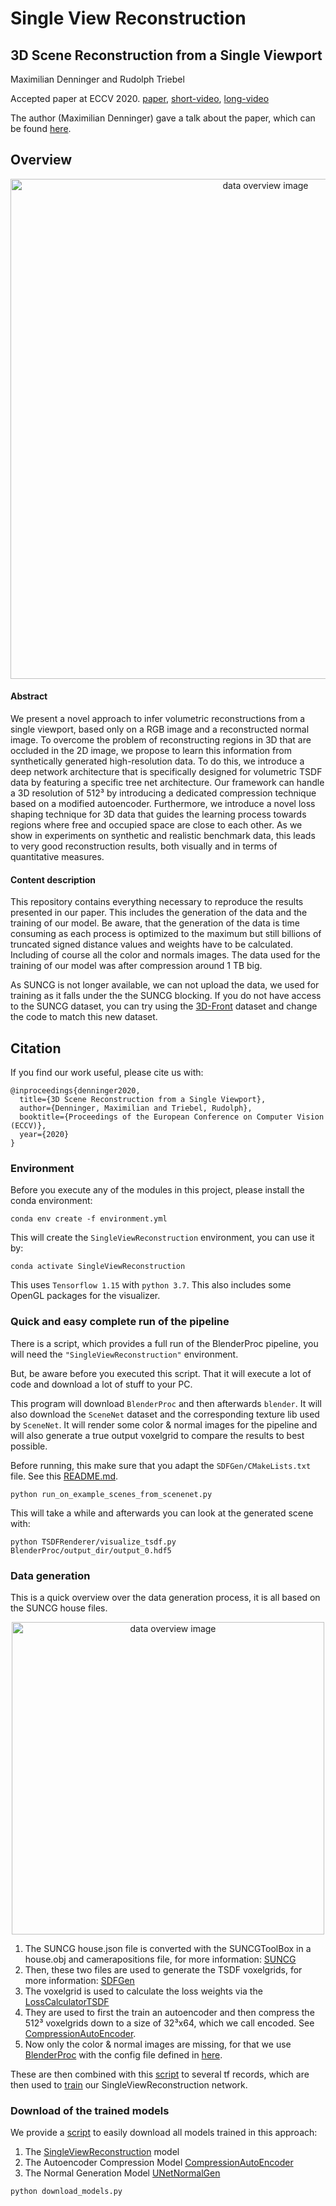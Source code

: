 # Single View Reconstruction

## 3D Scene Reconstruction from a Single Viewport

Maximilian Denninger and Rudolph Triebel

Accepted paper at ECCV 2020. [paper](https://www.ecva.net/papers/eccv_2020/papers_ECCV/papers/123670052.pdf), [short-video](https://www.youtube.com/watch?v=wL6aPEb0Gsc), [long-video](https://www.youtube.com/watch?v=K_gumDKzvz0)

The author (Maximilian Denninger) gave a talk about the paper, which can be found [here](https://www.youtube.com/watch?v=cGGm3Vjdp8s).

## Overview

<p align="center">
<img src="readme.gif" alt="data overview image" width=800>
</p>

#### Abstract

We present a novel approach to infer volumetric reconstructions from a single viewport, based only on a RGB image and a reconstructed normal image. 
To overcome the problem of reconstructing regions in 3D that are occluded in the 2D image, we propose to learn this information from synthetically generated high-resolution data. 
To do this, we introduce a deep network architecture that is specifically designed for volumetric TSDF data by featuring a specific tree net architecture. 
Our framework can handle a 3D resolution of 512³ by introducing a dedicated compression technique based on a modified autoencoder. 
Furthermore, we introduce a novel loss shaping technique for 3D data that guides the learning process towards regions where free and occupied space are close to each other. 
As we show in experiments on synthetic and realistic benchmark data, this leads to very good reconstruction results, both visually and in terms of quantitative measures.

#### Content description 

This repository contains everything necessary to reproduce the results presented in our paper. 
This includes the generation of the data and the training of our model.
Be aware, that the generation of the data is time consuming as each process is optimized to the maximum but still billions of truncated signed distance values and weights have to be calculated.
Including of course all the color and normals images. 
The data used for the training of our model was after compression around 1 TB big. 

As SUNCG is not longer available, we can not upload the data, we used for training as it falls under the the SUNCG blocking.
If you do not have access to the SUNCG dataset, you can try using the [3D-Front](https://tianchi.aliyun.com/specials/promotion/alibaba-3d-scene-dataset) dataset and change the code to match this new dataset.

## Citation

If you find our work useful, please cite us with: 

```
@inproceedings{denninger2020,
  title={3D Scene Reconstruction from a Single Viewport},
  author={Denninger, Maximilian and Triebel, Rudolph},
  booktitle={Proceedings of the European Conference on Computer Vision (ECCV)},
  year={2020}
}
```
### Environment

Before you execute any of the modules in this project, please install the conda environment:

```shell script
conda env create -f environment.yml
``` 

This will create the `SingleViewReconstruction` environment, you can use it by:

```shell script
conda activate SingleViewReconstruction
```

This uses `Tensorflow 1.15` with `python 3.7`. This also includes some OpenGL packages for the visualizer.

### Quick and easy complete run of the pipeline

There is a script, which provides a full run of the BlenderProc pipeline, you will need the `"SingleViewReconstruction"` environment.

But, be aware before you executed this script. That it will execute a lot of code and download a lot of stuff to your PC.

This program will download `BlenderProc` and then afterwards `blender`. It will also download the `SceneNet` dataset and the corresponding texture lib used by `SceneNet`.
It will render some color & normal images for the pipeline and will also generate a true output voxelgrid to compare the results to best possible.

Before running, this make sure that you adapt the `SDFGen/CMakeLists.txt` file. See this [README.md](SDFGen/README.md).

```shell script
python run_on_example_scenes_from_scenenet.py
```

This will take a while and afterwards you can look at the generated scene with: 

```shell script
python TSDFRenderer/visualize_tsdf.py BlenderProc/output_dir/output_0.hdf5
```

### Data generation

This is a quick overview over the data generation process, it is all based on the SUNCG house files.

<p align="center">
<img src="data_overview.png" alt="data overview image" width=500>
</p>

1. The SUNCG house.json file is converted with the SUNCGToolBox in a house.obj and camerapositions file, for more information: [SUNCG](SUNCG)
2. Then, these two files are used to generate the TSDF voxelgrids, for more information: [SDFGen](SDFGen)
3. The voxelgrid is used to calculate the loss weights via the [LossCalculatorTSDF](LossCalculatorTSDF)
4. They are used to first the train an autoencoder and then compress the 512³ voxelgrids down to a size of 32³x64, which we call encoded. See [CompressionAutoEncoder](CompressionAutoEncoder).
5. Now only the color & normal images are missing, for that we use [BlenderProc](https://github.com/DLR-RM/BlenderProc) with the config file defined in [here](BlenderProc).

These are then combined with this [script](SingleViewReconstruction/generate_tf_records.py) to several tf records, which are then used to [train](SingleViewReconstruction/train.py) our SingleViewReconstruction network.

### Download of the trained models

We provide a [script](download_models.py) to easily download all models trained in this approach:

1. The [SingleViewReconstruction](SingleViewReconstruction) model
2. The Autoencoder Compression Model [CompressionAutoEncoder](CompressionAutoEncoder)
3. The Normal Generation Model [UNetNormalGen](UNetNormalGen)

```shell script
python download_models.py
```

